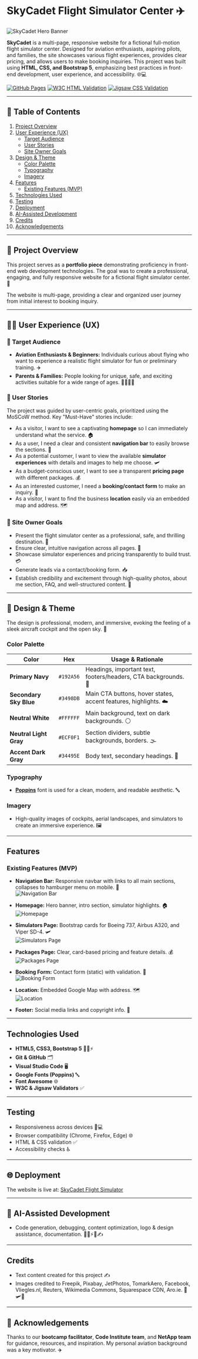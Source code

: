 # SkyCadet Flight Simulator Center ✈️

![SkyCadet Hero Banner](assets/images/sky-cadet-hero-banner.png)

**SkyCadet** is a multi-page, responsive website for a fictional full-motion flight simulator center. Designed for aviation enthusiasts, aspiring pilots, and families, the site showcases various flight experiences, provides clear pricing, and allows users to make booking inquiries. This project was built using **HTML, CSS, and Bootstrap 5**, emphasizing best practices in front-end development, user experience, and accessibility. 🌐💻

[![GitHub Pages](https://img.shields.io/badge/GitHub%20Pages-Live%20Site-blue.svg)](https://tigerpadla.github.io/skycadet-flight-sim/)
[![W3C HTML Validation](https://img.shields.io/badge/W3C-HTML5%20Valid-orange.svg)](assets/images/html-validation.png)
[![Jigsaw CSS Validation](https://img.shields.io/badge/Jigsaw-CSS3%20Valid-blueviolet.svg)](assets/images/css-validation.png)

---

## 📑 Table of Contents

1. [Project Overview](#project-overview)
2. [User Experience (UX)](#user-experience-ux)
   - [Target Audience](#target-audience)
   - [User Stories](#user-stories)
   - [Site Owner Goals](#site-owner-goals)
3. [Design & Theme](#design--theme)
   - [Color Palette](#color-palette)
   - [Typography](#typography)
   - [Imagery](#imagery)
4. [Features](#features)
   - [Existing Features (MVP)](#existing-features-mvp)
5. [Technologies Used](#technologies-used)
6. [Testing](#testing)
7. [Deployment](#deployment)
8. [AI-Assisted Development](#ai-assisted-development)
9. [Credits](#credits)
10. [Acknowledgements](#acknowledgements)

---

## 🚀 Project Overview

This project serves as a **portfolio piece** demonstrating proficiency in front-end web development technologies. The goal was to create a professional, engaging, and fully responsive website for a fictional flight simulator center. 🛫  

The website is multi-page, providing a clear and organized user journey from initial interest to booking inquiry.

---

## 🧑‍💻 User Experience (UX)

### 🎯 Target Audience

* **Aviation Enthusiasts & Beginners:** Individuals curious about flying who want to experience a realistic flight simulator for fun or preliminary training. ✈️  
* **Parents & Families:** People looking for unique, safe, and exciting activities suitable for a wide range of ages. 👨‍👩‍👧‍👦

### 📌 User Stories

The project was guided by user-centric goals, prioritized using the MoSCoW method. Key "Must-Have" stories include:

* As a visitor, I want to see a captivating **homepage** so I can immediately understand what the service. 🏠  
* As a user, I need a clear and consistent **navigation bar** to easily browse the sections. 🧭  
* As a potential customer, I want to view the available **simulator experiences** with details and images to help me choose. 🛩️  
* As a budget-conscious user, I want to see a transparent **pricing page** with different packages. 💰  
* As an interested customer, I need a **booking/contact form** to make an inquiry. 📩  
* As a visitor, I want to find the business **location** easily via an embedded map and address. 🗺️

### 🏁 Site Owner Goals

* Present the flight simulator center as a professional, safe, and thrilling destination. 🌟  
* Ensure clear, intuitive navigation across all pages. 🧭  
* Showcase simulator experiences and pricing transparently to build trust. 💳  
* Generate leads via a contact/booking form. 📥  
* Establish credibility and excitement through high-quality photos, about me section, FAQ, and well-structured content. 📸

---

## 🎨 Design & Theme

The design is professional, modern, and immersive, evoking the feeling of a sleek aircraft cockpit and the open sky. 🌌

### Color Palette

| Color                  | Hex       | Usage & Rationale |
| ---------------------- | :------: | ---------------- |
| **Primary Navy**        | `#192A56` | Headings, important text, footers/headers, CTA backgrounds. 🌙 |
| **Secondary Sky Blue**  | `#3498DB` | Main CTA buttons, hover states, accent features, highlights. ☁️ |
| **Neutral White**       | `#FFFFFF` | Main background, text on dark backgrounds. ⚪ |
| **Neutral Light Gray**  | `#ECF0F1` | Section dividers, subtle backgrounds, borders. 🌫️ |
| **Accent Dark Gray**    | `#34495E` | Body text, secondary headings. 🖤 |

### Typography

* [**Poppins**](https://fonts.google.com/specimen/Poppins) font is used for a clean, modern, and readable aesthetic. 🔤

### Imagery

* High-quality images of cockpits, aerial landscapes, and simulators to create an immersive experience. 🖼️

---

## Features

### Existing Features (MVP)

* **Navigation Bar:** Responsive navbar with links to all main sections, collapses to hamburger menu on mobile. 🍔  
![Navigation Bar](assets/images/nav-bar.png)

* **Homepage:** Hero banner, intro section, simulator highlights. 🏠  
![Homepage](assets/images/home-page.png)

* **Simulators Page:** Bootstrap cards for Boeing 737, Airbus A320, and Viper SD-4. 🛩️  
![Simulators Page](assets/images/simulators-page.png)

* **Packages Page:** Clear, card-based pricing and feature details. 💰  
![Packages Page](assets/images/packages-page.png)

* **Booking Form:** Contact form (static) with validation. 📩  
![Booking Form](assets/images/booking-form.png)

* **Location:** Embedded Google Map with address. 🗺️  
![Location](assets/images/location-section.png)

* **Footer:** Social media links and copyright info. 🔗

---

## Technologies Used

* **HTML5, CSS3, Bootstrap 5** 📝🎨⚡  
* **Git & GitHub** 🗂️  
* **Visual Studio Code** 🖥️  
* **Google Fonts (Poppins)** 🔤  
* **Font Awesome** 🌐  
* **W3C & Jigsaw Validators** ✅

---

## Testing

* Responsiveness across devices 📱💻  
* Browser compatibility (Chrome, Firefox, Edge) 🌐  
* HTML & CSS validation ✅  
* Accessibility checks ♿

---

## 🌐 Deployment

The website is live at: [SkyCadet Flight Simulator](https://tigerpadla.github.io/skycadet-flight-sim/)

---

## 🤖 AI-Assisted Development

* Code generation, debugging, content optimization, logo & design assistance, documentation. 🎨📄⚡🐛✍️

---

## Credits

* Text content created for this project ✍️  
* Images credited to Freepik, Pixabay, JetPhotos, TomarkAero, Facebook, Vliegles.nl, Reuters, Wikimedia Commons, Squarespace CDN, Aro.ie. 🛫🛩️🌆

---

## 🙏 Acknowledgements

Thanks to our **bootcamp facilitator**, **Code Institute team**, and **NetApp team** for guidance, resources, and inspiration. My personal aviation background was a key motivator. ✈️
